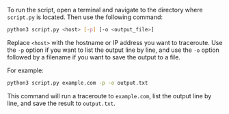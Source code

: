 To run the script, open a terminal and navigate to the directory where `script.py` is located. Then use the following command:

```bash
python3 script.py <host> [-p] [-o <output_file>]
```

Replace `<host>` with the hostname or IP address you want to traceroute. Use the `-p` option if you want to list the output line by line, and use the `-o` option followed by a filename if you want to save the output to a file.

For example:

```bash
python3 script.py example.com -p -o output.txt
```

This command will run a traceroute to `example.com`, list the output line by line, and save the result to `output.txt`.
